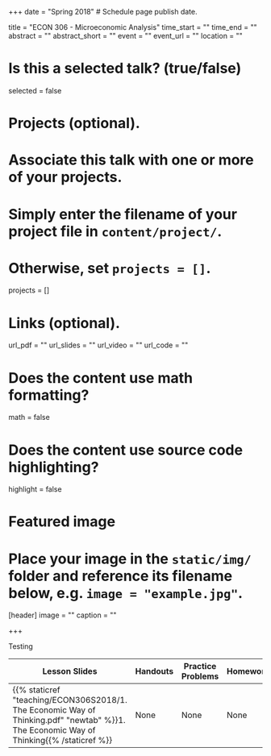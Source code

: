 +++
date = "Spring 2018"  # Schedule page publish date.

title = "ECON 306 - Microeconomic Analysis"
time_start = ""
time_end = ""
abstract = ""
abstract_short = ""
event = ""
event_url = ""
location = ""

# Is this a selected talk? (true/false)
selected = false

# Projects (optional).
#   Associate this talk with one or more of your projects.
#   Simply enter the filename of your project file in `content/project/`.
#   Otherwise, set `projects = []`.
projects = []

# Links (optional).
url_pdf = ""
url_slides = ""
url_video = ""
url_code = ""

# Does the content use math formatting?
math = false

# Does the content use source code highlighting?
highlight = false

# Featured image
# Place your image in the `static/img/` folder and reference its filename below, e.g. `image = "example.jpg"`.
[header]
image = ""
caption = ""

+++

Testing 

| Lesson Slides | Handouts | Practice Problems | Homework |
|---|---|----|---|
| {{% staticref "teaching/ECON306S2018/1. The Economic Way of Thinking.pdf" "newtab" %}}1. The Economic Way of Thinking{{% /staticref %}} | None | None | None |
